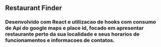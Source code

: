 ## Restaurant Finder

### Desenvolvido com React e utilizacao de hooks com consumo de Api do google maps e place id, focado em apresentar restaurante perto da sua localidade e seus horarios de funcionamentos e informacoes de contatos.

